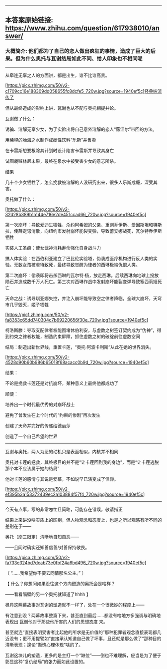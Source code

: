 ----------------------------------------
## 本答案原始链接: https://www.zhihu.com/question/617938010/answer/
### 大概简介: 他们都为了自己的恋人做出疯狂的事情，造成了巨大的后果。但为什么奥托与瓦谢结局如此不同、给人印象也不相同呢
----------------------------------------
从牵连无辜之人的方面讲，都是出生，谁不比谁高贵。

[https://picx.zhimg.com/50/v2-c1709cc16e188309dd058655fc8dcfe5_720w.jpg?source=1940ef5c]经典咏流传了

但从最终造成的影响上讲，瓦谢也从不配与奥托相提并论。

瓦谢做了什么：

诱骗、溶解无辜少女，为了实验出将自己意外溶解的恋人“薇涅尔”带回的方法。

用稀释的胎海之水制作成瘾性饮料“乐斯”并售卖

在卡雷斯想要根除其计划时设计陷害卡雷斯并导致其身亡

试图栽赃林尼未果，最终在泉水中被受害少女的意志所杀。

结果

几十个少女牺牲了，怎么挽救被溶解的人没研究出来，很多人乐斯成瘾，深受其害。

奥托做了什么：

[https://picx.zhimg.com/50/v2-32d28b389b1a144e716e2de451ccad66_720w.jpg?source=1940ef5c]

第一次崩坏：导致爱迪生牺牲，杀约阿希姆的父亲、重创乔伊斯、爱因斯坦和特斯拉，使薛定谔消散，向纽约市发射崩坏能裂变弹，导致蕾安娜战死，瓦尔特乔伊斯牺牲

实装人工圣痕：使女武神消耗寿命强化自身战斗力

搞人体实验：在西伯利亚建立了巴比伦实验塔，伪装成医疗机构进行反人类的实验。无数女孩被虐待致死，最终导致觉醒为律者的西琳极端仇恨人类。

第二次崩坏：偷袭即将击杀西琳的瓦尔特·杨，放走西琳。后续西琳向地球上投放陨石并造成数千万人死亡。第三次对西琳作战中发射崩坏能裂变弹导致塞西莉娅死亡

天命之战：诱导琪亚娜失控，并注入崩坏能导致空之律者降临，全球大崩坏，天穹市几乎毁灭，姬子牺牲

[https://pic1.zhimg.com/50/v2-fa8353c65dd740304c7b69220656f30e_720w.jpg?source=1940ef5c]

柯洛斯滕：夺取支配律者权能围堵休伯利安，与虚数之树签订契约成为“伪神”，得到约束之律者权能，制造约束屏障，抓住虚数之树的破绽前往虚数空间

结局：制造出新世界线，重置卡莲，“奥托·阿波卡利斯”从此在她的世界消失。

[https://picx.zhimg.com/50/v2-4528d90b60b986b65018f68acacc0b9d_720w.jpg?source=1940ef5c]

结果：

不论是挽救卡莲还是对抗崩坏，某种意义上最终他都成功了

顺便：

培养出一个时代最优秀的对崩坏战士

避免了曾发生在上个时代的“约束的惨剧”再次发生

创建了天命并完好的传递给德丽莎

创造了一个自己希望的世界

----------------------------------------

瓦谢与奥托，两人为恶的动机只是表面相似，内核并不相同

奥托对卡莲的拯救，其终极目的并不是“让卡莲回到我的身边”，而是“让卡莲逃脱那个本不应该属于她的结局”

他对卡莲的感情与其说是爱慕，不如说早已演变成了信仰。

[https://picx.zhimg.com/50/v2-ef395b3a153372439ec2a103884f57f4_720w.jpg?source=1940ef5c]




----------------------------------------

今天有点事，写的非常匆忙且简略，可能存在错误，敬请指正

结果上来讲没啥实质上的区别，但人物观念和态度上，也是之所以观感有所不同的差别在于——


奥托（崩三限定）清晰地自知自恶——


——且同时确实还知善信善/对善保持敬畏。




[https://pica.zhimg.com/50/v2-fa733e324bd7dcab73e0fbf24a6bd496_720w.jpg?source=1940ef5c]

〔 “……我希望你不要去同情那名公主。” 〕




【 什么？你想问如果没往这个方向塑造的奥托会是啥样？

——看看隔壁的另一个奥托就知道了hhhh 】







枫丹这两幕故事对瓦谢的塑造就不一样了，处在一个很微妙的程度上——

有注意到没？两幕故事整篇下来，甚至直到最后……都没有啥地方多强调与明确地表现出 瓦谢他对于那些他所害的人们的思想态度 来。

甚至就连“直接表明受害者比起他的所求是无价值的”那种犯罪者观念直接表现都几近没有；更不用提譬如“直接承认知道自己做了坏事，且还就是那么做了”那种目的清晰表现；遑论“惭愧心理体现”啥的了。







瓦谢这块儿的塑造，更多的是主打一个“缺位”——倒也不难理解，应当是为了便于彰显这种“复仇结局”的张力而如此设置的。
